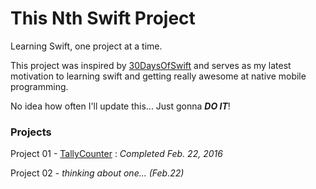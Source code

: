 # This Nth Swift Project

Learning Swift, one project at a time.

This project was inspired by [30DaysOfSwift](https://github.com/allenwong/30DaysofSwift) and serves as my latest motivation to learning swift and getting really awesome at native mobile programming.

No idea how often I'll update this... Just gonna *__DO IT__*! 

### Projects

Project 01 - [TallyCounter](https://github.com/senakamura/thisNthSwiftProject/tree/master/P01-TallyCounter) : *Completed Feb. 22, 2016*

Project 02 - *thinking about one... (Feb.22)*
